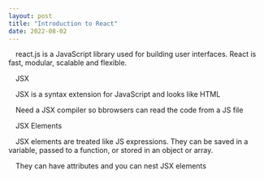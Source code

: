 ```yaml
---
layout: post
title: "Introduction to React"
date: 2022-08-02
---
```


<p>&emsp;react.js is a JavaScript library used for building user interfaces. React is fast, modular, scalable and flexible.</p>

<!--more-->

<p>&emsp;JSX</p>
<p>&emsp;JSX is a syntax extension for JavaScript and looks like HTML</p>
<p>&emsp;Need a JSX compiler so bbrowsers can read the code from a JS file</p>

<p>&emsp;JSX Elements</p>
<p>&emsp;JSX elements are treated like JS expressions. They can be saved in a variable, passed to a function, or stored in an object or array.</p>
<p>&emsp;They can have attributes and you can nest JSX elements</p>
